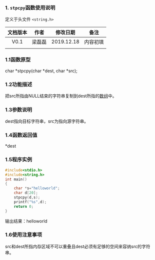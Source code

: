 ### 1. `stpcpy`函数使用说明

定义于头文件 `<string.h>`



| 文档版本 |  作者  |  修改日期  |   备注   |
| :------: | :----: | :--------: | :------: |
|   V0.1   | 梁磊磊 | 2019.12.18 | 内容初填 |
|          |        |            |          |





### 

### 1.1函数原型

char *stpcpy(char *dest, char *src);



### 1.2功能描述

把src所指由NULL结束的字符串复制到dest所指的[数组](https://baike.baidu.com/item/数组)中。

### 1.3参数说明

dest指向目标字符串，src为指向源字符串。



### 1.4函数返回值

*dest



### 1.5程序实例



```c
#include<stdio.h>
#include<string.h>
int main()
{
	char *s="helloworld";
	char d[20];
	stpcpy(d,s);
	printf("%s",d);
	return 0;
}
```



输出结果：helloworld







### 1.6使用注意事项

src和dest所指内存区域不可以重叠且dest必须有足够的空间来容纳src的字符串。

